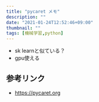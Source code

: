 ```yaml
---
title: "pycaret メモ"
description: ""
date: "2021-01-24T12:52:46+09:00"
thumbnail: ""
tags: [機械学習,python]
---
```


- sk learnと似ている？
- gpu使える
## 参考リンク
- https://pycaret.org

